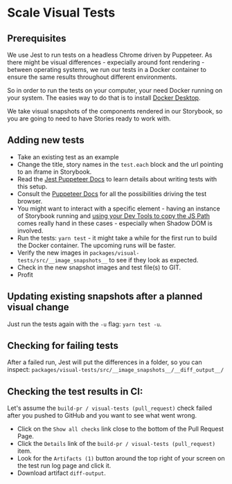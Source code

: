 # Scale Visual Tests

## Prerequisites
We use Jest to run tests on a headless Chrome driven by Puppeteer. As there might be visual differences - expecially around font rendering -  between operating systems, we run our tests in a Docker container to ensure the same results throughout different environments.

So in order to run the tests on your computer, your need Docker running on your system.
The easies way to do that is to install [Docker Desktop](https://www.docker.com/products/docker-desktop).

We take visual snapshots of the components rendered in our Storybook, so you are going to need to have Stories ready to work with.

## Adding new tests
- Take an existing test as an example 
- Change the title, story names in the `test.each` block and the url pointing to an iframe in Storybook.
- Read the [Jest Puppeteer Docs](https://github.com/smooth-code/jest-puppeteer) to learn details about writing tests with this setup. 
- Consult the [Puppeteer Docs](https://github.com/puppeteer/puppeteer/blob/v5.0.0/docs/api.md) for all the possibilities driving the test browser.
- You might want to interact with a specific element - having an instance of Storybook running and [using your Dev Tools to copy the JS Path](https://umaar.com/dev-tips/185-copy-js-path/) comes really hand in these cases - especially when Shadow DOM is involved.
- Run the tests: `yarn test` - it might take a while for the first run to build the Docker container. The upcoming runs will be faster.
- Verify the new images in `packages/visual-tests/src/__image_snapshots__` to see if they look as expected.
- Check in the new snapshot images and test file(s) to GIT.
- Profit

## Updating existing snapshots after a planned visual change
Just run the tests again with the `-u` flag: `yarn test -u`.

## Checking for failing tests
After a failed run, Jest will put the differences in a folder, so you can inspect: `packages/visual-tests/src/__image_snapshots__/__diff_output__/` 

## Checking the test results in CI:
Let's assume the `build-pr / visual-tests (pull_request)` check failed after you pushed to GitHub and you want to see what went wrong.

- Click on the `Show all checks` link close to the bottom of the Pull Request Page.
- Click the `Details` link of the `build-pr / visual-tests (pull_request)` item.
- Look for the `Artifacts (1)` button around the top right of your screen on the test run log page and click it.
- Download artifact `diff-output`.

